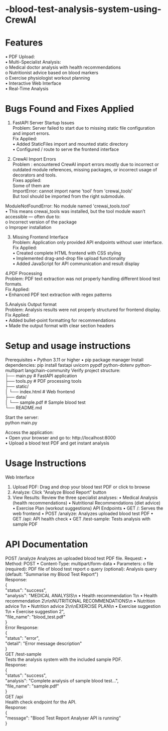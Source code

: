 # -blood-test-analysis-system-using-CrewAI


# Features
•	PDF Upload:      
•	Multi-Specialist Analysis:   
o	Medical doctor analysis with health recommendations       
o	Nutritionist advice based on blood markers       
o	Exercise physiologist workout planning       
•	Interactive Web Interface        
•	Real-Time Analysis            


# Bugs Found and Fixes Applied
1.	FastAPI Server Startup Issues   
Problem: Server failed to start due to missing static file configuration and import errors.  
Fix Applied:  
•	Added StaticFiles import and mounted static directory  
•	Configured / route to serve the frontend interface

3.	CrewAI Import Errors   
 Problem : encountered CrewAI import errors mostly due to incorrect or outdated module references, missing packages, or incorrect usage of decorators and tools.  
Fixes applied:  
Some of them are  
ImportError: cannot import name 'tool' from 'crewai_tools'  
But tool should be imported from the right submodule.  

ModuleNotFoundError: No module named 'crewai_tools.tool'  
•	This means crewai_tools was installed, but the tool module wasn’t accessible — often due to:  
o	Incorrect version of the package  
o	Improper installation  

3. Missing Frontend Interface  
Problem: Application only provided API endpoints without user interface.  
Fix Applied:  
•	Created complete HTML frontend with CSS styling  
•	Implemented drag-and-drop file upload functionality  
•	Added JavaScript for API communication and result display  

4.PDF Processing   
Problem: PDF text extraction was not properly handling different blood test formats.  
Fix Applied:  
•	Enhanced PDF text extraction with regex patterns  

5.Analysis Output format  
Problem: Analysis results were not properly structured for frontend display.  
Fix Applied:  
•	Added bullet-point formatting for recommendations  
•	Made the output format with clear section headers  


# Setup and usage instructions
Prerequisites
•	Python 3.11 or higher
•	pip package manager
Install dependencies:
pip install fastapi uvicorn pypdf python-dotenv python-multipart langchain-community
Verify project structure:  
├── main.py                 # FastAPI application  
├── tools.py               # PDF processing tools  
├── static/  
│   └── index.html         # Web frontend  
├── data/  
│   └── sample.pdf         # Sample blood test  
└── README.md  

Start the server:  
python main.py  

Access the application:  
•	Open your browser and go to: http://localhost:8000  
•	Upload a blood test PDF and get instant analysis  


# Usage Instructions  
Web Interface
1.	Upload PDF: Drag and drop your blood test PDF or click to browse
2.	Analyze: Click "Analyze Blood Report" button
3.	View Results: Review the three specialist analyses:
•	Medical Analysis (health recommendations)
•	Nutritional Recommendations (diet advice)
•	Exercise Plan (workout suggestions)
API Endpoints
•	GET /: Serves the web frontend
•	POST /analyze: Analyzes uploaded blood test PDF
•	GET /api: API health check
•	GET /test-sample: Tests analysis with sample PDF
# API Documentation
POST /analyze
Analyzes an uploaded blood test PDF file.
Request:
•	Method: POST
•	Content-Type: multipart/form-data
•	Parameters:
o	file (required): PDF file of blood test report
o	query (optional): Analysis query (default: "Summarise my Blood Test Report")  
Response:  
{  
  "status": "success",  
  "analysis": "MEDICAL ANALYSIS\n • Health recommendation 1\n • Health recommendation 2\n\nNUTRITIONAL RECOMMENDATIONS\n • Nutrition advice 1\n • Nutrition advice   2\n\nEXERCISE PLAN\n • Exercise suggestion 1\n • Exercise suggestion 2",  
  "file_name": "blood_test.pdf"  
}  
Error Response:  
{  
  "status": "error",  
  "detail": "Error message description"  
}  
GET /test-sample  
Tests the analysis system with the included sample PDF.  
Response:  
{  
  "status": "success",  
  "analysis": "Complete analysis of sample blood test...",  
  "file_name": "sample.pdf"  
}  
GET /api  
Health check endpoint for the API.  
Response:  
{  
  "message": "Blood Test Report Analyser API is running"  
}  
  





